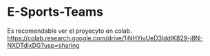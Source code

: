 # E-Sports-Teams
Es recomendable ver el proyecyto en colab.
https://colab.research.google.com/drive/1jNHYivUeD3lddIK829-j8N-NXDTdIxDG?usp=sharing
